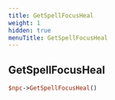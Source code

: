 ```yaml
---
title: GetSpellFocusHeal
weight: 1
hidden: true
menuTitle: GetSpellFocusHeal
---
```

## GetSpellFocusHeal
```perl
$npc->GetSpellFocusHeal()
```